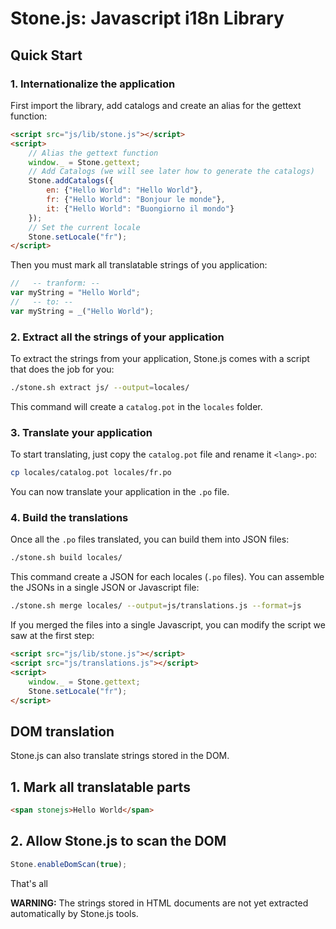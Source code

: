 # Stone.js: Javascript i18n Library


## Quick Start

### 1. Internationalize the application

First import the library, add catalogs and create an alias for the gettext function:

```html
<script src="js/lib/stone.js"></script>
<script>
    // Alias the gettext function
    window._ = Stone.gettext;
    // Add Catalogs (we will see later how to generate the catalogs)
    Stone.addCatalogs({
        en: {"Hello World": "Hello World"},
        fr: {"Hello World": "Bonjour le monde"},
        it: {"Hello World": "Buongiorno il mondo"}
    });
    // Set the current locale
    Stone.setLocale("fr");
</script>
```

Then you must mark all translatable strings of you application:

```javascript
//   -- tranform: --
var myString = "Hello World";
//   -- to: --
var myString = _("Hello World");
```


### 2. Extract all the strings of your application

To extract the strings from your application, Stone.js comes with a script that does the job for you:

```bash
./stone.sh extract js/ --output=locales/
```

This command will create a `catalog.pot` in the `locales` folder.


### 3. Translate your application

To start translating, just copy the `catalog.pot` file and rename it `<lang>.po`:

```bash
cp locales/catalog.pot locales/fr.po
```

You can now translate your application in the `.po` file.


### 4. Build the translations

Once all the `.po` files translated, you can build them into JSON files:

```bash
./stone.sh build locales/
```

This command create a JSON for each locales (`.po` files). You can assemble the JSONs in a single JSON or Javascript file:

```bash
./stone.sh merge locales/ --output=js/translations.js --format=js
```

If you merged the files into a single Javascript, you can modify the script we saw at the first step:

```html
<script src="js/lib/stone.js"></script>
<script src="js/translations.js"></script>
<script>
    window._ = Stone.gettext;
    Stone.setLocale("fr");
</script>
```


## DOM translation

Stone.js can also translate strings stored in the DOM.


## 1. Mark all translatable parts

```html
<span stonejs>Hello World</span>
```

## 2. Allow Stone.js to scan the DOM
```javascript
Stone.enableDomScan(true);
```

That's all

**WARNING:** The strings stored in HTML documents are not yet extracted automatically by Stone.js tools.
